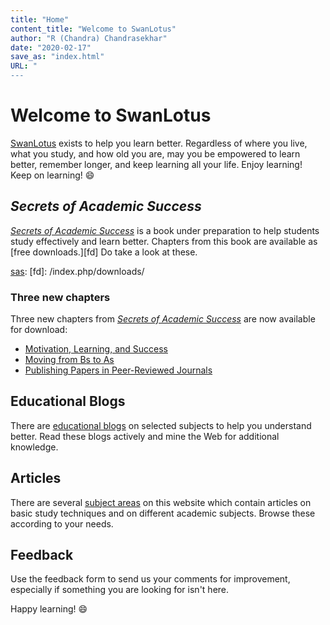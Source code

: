 ```yaml
---
title: "Home"
content_title: "Welcome to SwanLotus"
author: "R (Chandra) Chandrasekhar"
date: "2020-02-17"
save_as: "index.html"
URL: "
---
```

# Welcome to SwanLotus

[SwanLotus][swanlotus] exists to help you learn better. Regardless of where you live, what you study, and how old you are, may you be empowered to learn better, remember longer, and keep learning all your life. Enjoy learning! Keep on learning! :smile:

[swanlotus]: http://swanlotus.netlify.app

## _Secrets of Academic Success_

[_Secrets of Academic Success_][sas] is a book under preparation to help students study effectively and learn better. Chapters from this book are available as [free downloads.][fd] Do take a look at these.

[sas]: 
[fd]: /index.php/downloads/

### Three new chapters

Three new chapters from [_Secrets of Academic Success_][sas] are now available for download:

-   [Motivation, Learning, and Success][motivation-learning-and-successPDF]
-   [Moving from Bs to As][moving-from-bs-to-asPDF]
-   [Publishing Papers in Peer-Reviewed Journals][publishing-papersPDF]


[sas]: /index.php/sas
[motivation-learning-and-successPDF]: http://swanlotus.org/wp-content/uploads/motivation-learning-and-success.pdf "Motivation, Learning, and Success: chapter from _Secrets of Academic Success_"
[moving-from-bs-to-asPDF]: http://swanlotus.org/wp-content/uploads/moving-from-bs-to-as.pdf "Moving From Bs to As: chapter from _Secrets of Academic Success_"
[publishing-papersPDF]: http://swanlotus.org/wp-content/uploads/publishing-papers.pdf "Publishing Papers in Peer-Reviewed Journals: chapter from _Secrets of Academic Success_"

## Educational Blogs

There are [educational blogs][blogs] on selected subjects to help you understand better. Read these blogs actively and mine the Web for additional knowledge.

[blogs]: /index.php/blog

## Articles

There are several [subject areas][sa] on this website which contain articles on basic study techniques and on different academic subjects. Browse these according to your needs.

[sa]: /index.php/subjects

## Feedback

Use the feedback form to send us your comments for improvement, especially if something you are looking for isn't here.

Happy learning! :smile:
